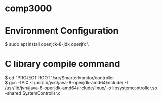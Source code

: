 # comp3000


# Environment Configuration 

$ sudo apt install openjdk-8-jdk openjfx \


# C library compile command

$ cd "PROJECT ROOT"/src/SmarterMonitor/controller \
$ gcc -fPIC -I /usr/lib/jvm/java-8-openjdk-amd64/include/ -I /usr/lib/jvm/java-8-openjdk-amd64/include/linux/ -o libsystemcontroller.so  -shared SystemController.c
